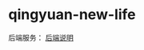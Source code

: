 # qingyuan-new-life

后端服务： [后端说明](https://github.com/wzr4ai/qingyuan-new-life/blob/main/backend/README.md)
